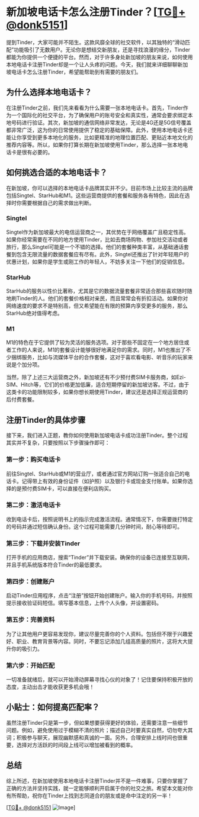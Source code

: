 # 新加坡电话卡怎么注册Tinder？[[TG💪+ @donk5151](https://t.me/s/donk5151)]

提到Tinder，大家可能并不陌生。这款风靡全球的社交软件，以其独特的“滑动匹配”功能吸引了无数用户。无论你是想结交新朋友，还是寻找浪漫的缘分，Tinder都能为你提供一个便捷的平台。然而，对于许多身处新加坡的朋友来说，如何使用本地电话卡注册Tinder却是一个让人头疼的问题。今天，我们就来详细聊聊新加坡电话卡怎么注册Tinder，希望能帮助到有需要的朋友们。

## 为什么选择本地电话卡？

在注册Tinder之前，我们先来看看为什么需要一张本地电话卡。首先，Tinder作为一个国际化的社交平台，为了确保用户的账号安全和真实性，通常会要求绑定本地号码进行验证。其次，新加坡的通信网络非常发达，无论是4G还是5G信号覆盖都非常广泛，这为你的日常使用提供了稳定的基础保障。此外，使用本地电话卡还能让你享受到更多本地化的服务，比如更精准的地理位置匹配、更贴近本地文化的推荐内容等。所以，如果你打算长期在新加坡使用Tinder，那么选择一张本地电话卡是很有必要的。

## 如何挑选合适的本地电话卡？

在新加坡，你可以选择的本地电话卡品牌其实并不少。目前市场上比较主流的品牌包括Singtel、StarHub和M1。这些运营商提供的套餐和服务各有特色，因此在选择时你需要根据自己的需求做出判断。

### Singtel

Singtel作为新加坡最大的电信运营商之一，其优势在于网络覆盖广且稳定性高。如果你经常需要在不同的地方使用Tinder，比如去商场购物、参加社交活动或者旅行，那么Singtel可能是一个不错的选择。他们的套餐种类丰富，从基础通话套餐到包含无限流量的数据套餐应有尽有。此外，Singtel还推出了针对年轻用户的优惠计划，如果你是学生或刚工作的年轻人，不妨多关注一下他们的促销信息。

### StarHub

StarHub的服务以性价比著称，尤其是它的数据流量套餐非常适合那些喜欢随时随地刷Tinder的人。他们的套餐价格相对亲民，而且常常会有折扣活动。如果你对网络速度的要求不是特别高，但又希望能在有限的预算内享受更多的服务，那么StarHub绝对值得考虑。

### M1

M1的特色在于它提供了较为灵活的服务选项。对于那些不固定在一个地方居住或者工作的人来说，M1的套餐设计能够很好地满足你的需求。同时，M1也推出了不少捆绑服务，比如与流媒体平台的合作套餐，这对于喜欢看电影、听音乐的玩家来说是个加分项。

当然，除了上述三大运营商之外，新加坡还有不少预付费SIM卡服务商，如Ezi-SIM、Hitch等，它们的价格更加低廉，适合短期停留的新加坡访客。不过，由于这类卡的功能限制较多，如果你想长期使用Tinder，建议还是选择正规运营商的后付费套餐。

## 注册Tinder的具体步骤

接下来，我们进入正题，教你如何使用新加坡电话卡成功注册Tinder。整个过程其实并不复杂，只要按照以下步骤操作即可：

### 第一步：购买电话卡

前往Singtel、StarHub或M1的营业厅，或者通过官方网站订购一张适合自己的电话卡。记得带上有效的身份证件（如护照）以及银行卡或现金支付账单。如果你选择的是预付费SIM卡，可以直接在便利店购买。

### 第二步：激活电话卡

收到电话卡后，按照说明书上的指示完成激活流程。通常情况下，你需要拨打特定的号码并通过短信确认身份。这个过程可能需要几分钟时间，耐心等待即可。

### 第三步：下载并安装Tinder

打开手机的应用商店，搜索“Tinder”并下载安装。确保你的设备已连接至互联网，并且手机系统版本符合Tinder的最低要求。

### 第四步：创建账户

启动Tinder应用程序，点击“注册”按钮开始创建账户。输入你的手机号码，并按照提示接收验证码短信。填写基本信息，上传个人头像，并设置密码。

### 第五步：完善资料

为了让其他用户更容易发现你，建议尽量完善你的个人资料。包括但不限于兴趣爱好、职业、教育背景等内容。同时，不要忘记添加几组高质量的照片，这将大大提升你的吸引力。

### 第六步：开始匹配

一切准备就绪后，就可以开始滑动屏幕寻找心仪的对象了！记住要保持积极开放的态度，主动出击才能收获更多机会哦！

## 小贴士：如何提高匹配率？

虽然注册Tinder只是第一步，但如果想要获得更好的体验，还需要注意一些细节问题。例如，避免使用过于模糊不清的照片；描述自己时要真实自然，切勿夸大其词；积极参与聊天，展现幽默感和真诚的一面。另外，合理安排上线时间也很重要，选择对方活跃的时间段上线可以增加被看到的概率。

## 总结

综上所述，在新加坡使用本地电话卡注册Tinder并不是一件难事，只要你掌握了正确的方法并坚持实践，就一定能够顺利开启属于你的社交之旅。希望本文能对你有所帮助，祝你在Tinder上找到志同道合的朋友或是命中注定的另一半！

[[TG💪+ @donk5151](https://t.me/s/donk5151) ![Image](https://i.postimg.cc/rwNCRYN7/Snipaste-2025-04-30-17-27-05.png)]
